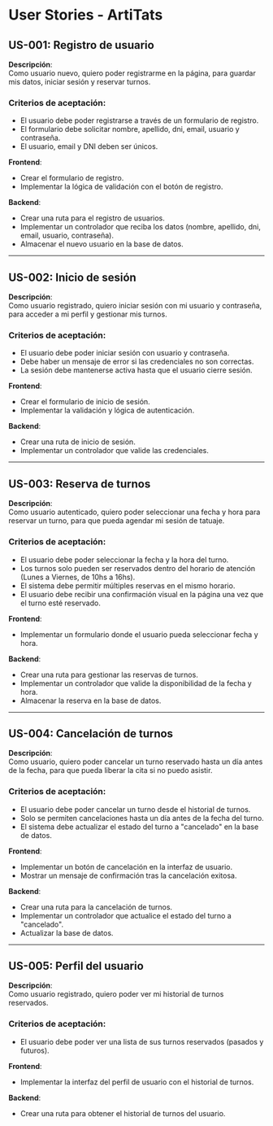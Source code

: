 # User Stories - ArtiTats

## US-001: Registro de usuario
**Descripción**:  
Como usuario nuevo, quiero poder registrarme en la página, para guardar mis datos, iniciar sesión y reservar turnos.

### Criterios de aceptación:
- El usuario debe poder registrarse a través de un formulario de registro.
- El formulario debe solicitar nombre, apellido, dni, email, usuario y contraseña.
- El usuario, email y DNI deben ser únicos.

**Frontend**:
- Crear el formulario de registro.
- Implementar la lógica de validación con el botón de registro.

**Backend**:
- Crear una ruta para el registro de usuarios.
- Implementar un controlador que reciba los datos (nombre, apellido, dni, email, usuario, contraseña).
- Almacenar el nuevo usuario en la base de datos.

---

## US-002: Inicio de sesión
**Descripción**:  
Como usuario registrado, quiero iniciar sesión con mi usuario y contraseña, para acceder a mi perfil y gestionar mis turnos.

### Criterios de aceptación:
- El usuario debe poder iniciar sesión con usuario y contraseña.
- Debe haber un mensaje de error si las credenciales no son correctas.
- La sesión debe mantenerse activa hasta que el usuario cierre sesión.

**Frontend**:
- Crear el formulario de inicio de sesión.
- Implementar la validación y lógica de autenticación.

**Backend**:
- Crear una ruta de inicio de sesión.
- Implementar un controlador que valide las credenciales.

---

## US-003: Reserva de turnos
**Descripción**:  
Como usuario autenticado, quiero poder seleccionar una fecha y hora para reservar un turno, para que pueda agendar mi sesión de tatuaje.

### Criterios de aceptación:
- El usuario debe poder seleccionar la fecha y la hora del turno.
- Los turnos solo pueden ser reservados dentro del horario de atención (Lunes a Viernes, de 10hs a 16hs).
- El sistema debe permitir múltiples reservas en el mismo horario.
- El usuario debe recibir una confirmación visual en la página una vez que el turno esté reservado.

**Frontend**:
- Implementar un formulario donde el usuario pueda seleccionar fecha y hora.

**Backend**:
- Crear una ruta para gestionar las reservas de turnos.
- Implementar un controlador que valide la disponibilidad de la fecha y hora.
- Almacenar la reserva en la base de datos.

---

## US-004: Cancelación de turnos
**Descripción**:  
Como usuario, quiero poder cancelar un turno reservado hasta un día antes de la fecha, para que pueda liberar la cita si no puedo asistir.

### Criterios de aceptación:
- El usuario debe poder cancelar un turno desde el historial de turnos.
- Solo se permiten cancelaciones hasta un día antes de la fecha del turno.
- El sistema debe actualizar el estado del turno a "cancelado" en la base de datos.

**Frontend**:
- Implementar un botón de cancelación en la interfaz de usuario.
- Mostrar un mensaje de confirmación tras la cancelación exitosa.

**Backend**:
- Crear una ruta para la cancelación de turnos.
- Implementar un controlador que actualice el estado del turno a "cancelado".
- Actualizar la base de datos.

---

## US-005: Perfil del usuario
**Descripción**:  
Como usuario registrado, quiero poder ver mi historial de turnos reservados.

### Criterios de aceptación:
- El usuario debe poder ver una lista de sus turnos reservados (pasados y futuros).

**Frontend**:
- Implementar la interfaz del perfil de usuario con el historial de turnos.

**Backend**:
- Crear una ruta para obtener el historial de turnos del usuario.
